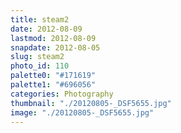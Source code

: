 ```yaml
---
title: steam2
date: 2012-08-09
lastmod: 2012-08-09
snapdate: 2012-08-05
slug: steam2
photo_id: 110
palette0: "#171619"
palette1: "#696056"
categories: Photography
thumbnail: "./20120805-_DSF5655.jpg"
image: "./20120805-_DSF5655.jpg"
---
```

